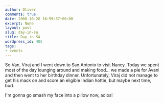 ```yaml
---
author: Oliver
comments: true
date: 2006-10-28 16:59:37+00:00
excerpt: None
layout: post
slug: day-in-sa
title: Day in SA
wordpress_id: 405
tags:
- events
---
```


So Van, Viraj and I went down to San Antonio to visit Nancy.  Today we spent most of the day lounging around and making food... we made a pie for Avani and then went to her birthday dinner.  Unfortunately, Viraj did not manage to get his mack on and score an eligible Indian hottie, but maybe next time, bud.

I'm gonna go smash my face into a pillow now, adios!